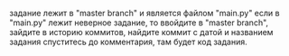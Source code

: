 задание лежит в "master branch" и является файлом "main.py"
если в "main.py" лежит неверное задание, то ввойдите в "master branch", зайдите в историю коммитов, найдите коммит с датой и названием задания
спуститесь до комментария, там будет код задания.
